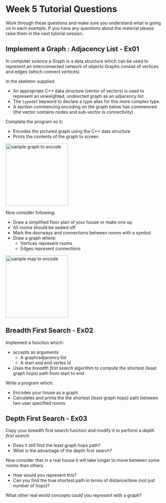 Week 5 Tutorial Questions
=========================
Work through these questions and make sure you understand what is going on in each example. If you have any questions about the material please raise them in the next tutorial session.

Implement a Graph : Adjacency List - Ex01
--------------------

In computer science a Graph is a data structure which can be used to represent an interconnected network of objects
Graphs consist of vertices and edges (which connect vertices)

In the skeleton supplied 
* An appropriate C++ data structure (vector of vectors) is used to represent an unweighted, undirected graph as an adjacency list 
* The `typedef` keyword to declare a type alias for this more complex type.
* A section commencing encoding on the graph below has commenced (the vector contains nodes and sub-vector is connectivity)

Complete the program so it:
* Encodes the pictured graph using the C++ data structure
* Prints the contents of the graph to screen

<img src="https://image.ibb.co/fL1A6U/example_graph.png" alt="sample graph to encode" width="200px"/>

Now consider following:
* Draw a simplified floor plan of your house or make one up
* All rooms should be sealed off
* Mark the doorways and connections between rooms with a symbol
* Draw a graph where:
   * Vertices represent rooms
   * Edges represent connections

<img src="https://image.ibb.co/gCUCLp/week_05_graph_house.png" alt="sample map to encode" width="200px"/>


Breadth First Search - Ex02
-----------------------------------------

Implement a function which:
* accepts as arguments:
   * A graph/adjacency list
   * A start and end vertex id
* Uses the *breadth first search* algorithm to compute the shortest (least graph hops) path from start to end

Write a program which:
* Encodes your house as a graph
* Calculates and prints the the shortest (least graph hops) path between two user specified rooms

Depth First Search - Ex03
-------------------------

Copy your breadth first search function and modify it to perform a *depth first search*
* Does it still find the least graph hops path?
* What is the advantage of the depth first search?

Now consider that in a real house it will take longer to move between some rooms than others
* How would you represent this?
* Can you find the true shortest path in terms of distance/time (not just number of hops)?

What other real world concepts could you represent with a graph?
